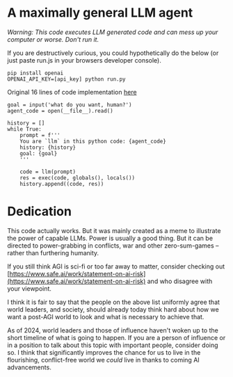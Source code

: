 # A maximally general LLM agent

_Warning: This code executes LLM generated code and can mess up your computer or worse. Don't run it._


If you are destructively curious, you could hypothetically do the below (or just paste run.js in your browsers developer console).

    pip install openai
    OPENAI_API_KEY=[api_key] python run.py

Original 16 lines of code implementation [here](https://gist.github.com/AntonOsika/3b5c43ecf883eb50cc59285d44f85010)

```
goal = input('what do you want, human?')
agent_code = open(__file__).read()

history = []
while True:
    prompt = f'''
    You are `llm` in this python code: {agent_code}
    history: {history}
    goal: {goal}
    '''

    code = llm(prompt)
    res = exec(code, globals(), locals())
    history.append((code, res))
```


# Dedication

This code actually works. But it was mainly created as a meme to illustrate the power of capable LLMs.
Power is usually a good thing. But it can be directed to power-grabbing in conflicts, war and other zero-sum-games – rather than furthering humanity.

If you still think AGI is sci-fi or too far away to matter, consider checking out [https://www.safe.ai/work/statement-on-ai-risk](https://www.safe.ai/work/statement-on-ai-risk) and who disagree with your viewpoint.

I think it is fair to say that the people on the above list uniformly agree that world leaders, and society, should already today think hard about how we want a post-AGI world to look and what is necessary to achieve that.

As of 2024, world leaders and those of influence haven't woken up to the short timeline of what is going to happen. If you are a person of influence or in a position to talk about this topic with important people, consider doing so. I think that significantly improves the chance for us to live in the flourishing, conflict-free world we _could_ live in thanks to coming AI advancements.
